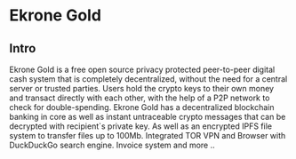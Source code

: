 Ekrone Gold
=====================

Intro
-----
Ekrone Gold is a free open source privacy protected peer-to-peer digital cash system 
that is completely decentralized, without the need for a central server or trusted
parties.  Users hold the crypto keys to their own money and transact directly
with each other, with the help of a P2P network to check for double-spending.
Ekrone Gold has a decentralized blockchain banking in core as well as instant 
untraceable crypto messages that can be decrypted with recipient`s private key.
As well as an encrypted IPFS file system to transfer files up to 100Mb.
Integrated TOR VPN and Browser with DuckDuckGo search engine.
Invoice system and more ..
